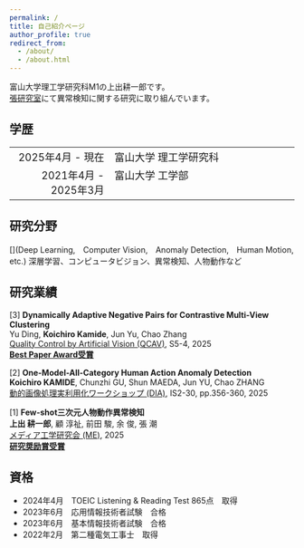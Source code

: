 ```yaml
---
permalink: /
title: 自己紹介ページ
author_profile: true
redirect_from: 
  - /about/
  - /about.html
---
```


富山大学理工学研究科M1の上出耕一郎です。  
[張研究室](https://www.labzhang.com/)にて異常検知に関する研究に取り組んでいます。

## 学歴
<table style="width:100%; border-collapse: collapse; border: none; font-size: 18px;">
  <tr>
    <td style="width:35%; text-align: right; vertical-align: top; border: none;">2025年4月 - 現在</td>
    <td style="width:65%; vertical-align: top; border: none;">富山大学 理工学研究科</td>
  </tr>
  <tr>
    <td style="width:35%; text-align: right; vertical-align: top; border: none;">2021年4月 - 2025年3月</td>
    <td style="width:65%; vertical-align: top; border: none;">富山大学 工学部</td>
  </tr>
</table>

<!-- 
* 2025年4月 - 現在 富山大学 理工学研究科博士前期課程 理工学専攻 数理情報学プログラム  
* 2021年4月 - 2025年3月 富山大学 工学部 工学科 知能情報工学コース  
-->


## 研究分野
[](Deep Learning,　Computer Vision,　Anomaly Detection,　Human Motion,　etc.)
深層学習、コンピュータビジョン、異常検知、人物動作など


## 研究業績
[3] **Dynamically Adaptive Negative Pairs for Contrastive Multi-View Clustering**  
Yu Ding,  **Koichiro Kamide**,  Jun Yu,  Chao Zhang  
[Quality Control by Artificial Vision (QCAV)](https://www.tc-iaip.org/qcav/2025/), S5-4, 2025  
[**Best Paper Award受賞**](https://www.tc-iaip.org/qcav/2025/#:~:text=S5%2D4%E2%80%83Dynamically%20Adaptive%20Negative%20Pairs%20for%20Contrastive%20Multi%2DView%20Clustering)

[2] **One-Model-All-Category Human Action Anomaly Detection**  
**Koichiro KAMIDE**,  Chunzhi GU,  Shun MAEDA,  Jun YU,  Chao ZHANG  
[動的画像処理実利用化ワークショップ (DIA)](https://www.tc-iaip.org/dia/2025/), IS2-30, pp.356-360, 2025

[1] **Few-shot三次元人物動作異常検知**  
**上出 耕一郎**,  顧 淳祉,  前田 駿,  余 俊,  張 潮  
[メディア工学研究会 (ME)](https://www.ite.or.jp/ken/program/index.php?tgs_regid=eaad7329a67e51120a4fda78e0770437c4d94cd15318bc2211cb5356630849dd&tgid=ITE-ME), 2025  
[**研究奨励賞受賞**](https://www.ite.or.jp/study/me/files/award.html)


## 資格
* 2024年4月　TOEIC Listening & Reading Test 865点　取得  
* 2023年6月　応用情報技術者試験　合格  
* 2023年6月　基本情報技術者試験　合格  
* 2022年2月　第二種電気工事士　取得  
